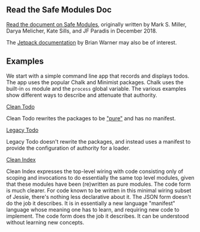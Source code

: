 ## Read the Safe Modules Doc

[Read the document on Safe Modules](./docs/safe-modules/), originally written by Mark S. Miller, Darya Melicher, Kate Sills, and JF Paradis in December 2018.

The [Jetpack documentation](./docs/jetpack) by Brian Warner may also be of interest. 

## Examples

We start with a simple command line app that records and displays todos. The app uses the popular Chalk and Minimist packages. Chalk uses the built-in `os` module and the `process` global variable. The various examples show different ways to describe and attenuate that authority. 

[Clean Todo](./examples/clean-todo)

Clean Todo rewrites the packages to be ["pure"]() and has no manifest. 

[Legacy Todo](./examples/legacy-todo)

Legacy Todo doesn't rewrite the packages, and instead uses a manifest to provide the configuration of authority for a loader. 

[Clean Index](./examples/clean-index)

Clean Index expresses the top-level wiring with code consisting only of scoping and invocations to do essentially the same top level modules, given that these modules have been (re)written as pure modules. The code form is much clearer. For code known to be written in this minimal wiring subset of Jessie, there's nothing less declarative about it. The JSON form doesn't do the job it describes. It is in essentially a new language "manifest" language whose meaning one has to learn, and requiring new code to implement. The code form does the job it describes. It can be understood without learning new concepts.
